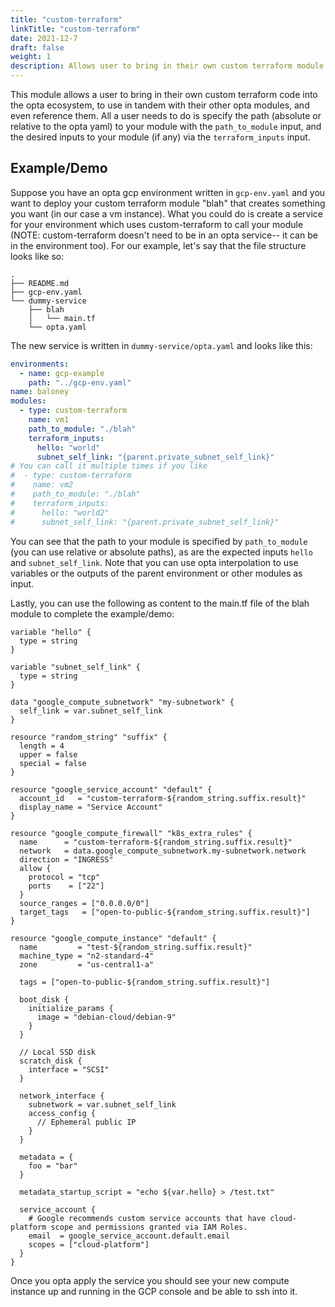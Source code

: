 ```yaml
---
title: "custom-terraform"
linkTitle: "custom-terraform"
date: 2021-12-7
draft: false
weight: 1
description: Allows user to bring in their own custom terraform module
---
```


This module allows a user to bring in their own custom terraform code into the opta ecosystem, to use in tandem with
their other opta modules, and even reference them. All a user needs to do is specify the path (absolute or relative to 
the opta yaml) to your module with the `path_to_module` input, and the desired inputs to your module (if any) via the 
`terraform_inputs` input.

## Example/Demo
Suppose you have an opta gcp environment written in `gcp-env.yaml` and you want to deploy your custom terraform module
"blah" that creates something you want (in our case a vm instance). What you could do is create a service for your
environment which uses custom-terraform to call your module (NOTE: custom-terraform doesn't need to be in an opta 
service-- it can be in the environment too). For our example, let's say that the file structure looks like so:

```
.
├── README.md
├── gcp-env.yaml
└── dummy-service
    ├── blah
    │   └── main.tf
    └── opta.yaml
```

The new service is written in `dummy-service/opta.yaml` and looks like this:

```yaml
environments:
  - name: gcp-example
    path: "../gcp-env.yaml"
name: baloney
modules:
  - type: custom-terraform
    name: vm1
    path_to_module: "./blah"
    terraform_inputs:
      hello: "world"
      subnet_self_link: "{parent.private_subnet_self_link}"
# You can call it multiple times if you like
#  - type: custom-terraform
#    name: vm2
#    path_to_module: "./blah"
#    terraform_inputs:
#      hello: "world2"
#      subnet_self_link: "{parent.private_subnet_self_link}"
```

You can see that the path to your module is specified by `path_to_module` (you can use relative or absolute paths),
as are the expected inputs `hello` and `subnet_self_link`. Note that you can use opta interpolation to use variables or
the outputs of the parent environment or other modules as input.

Lastly, you can use the following as content to the main.tf file of the blah module to complete the example/demo:

```hcl
variable "hello" {
  type = string
}

variable "subnet_self_link" {
  type = string
}

data "google_compute_subnetwork" "my-subnetwork" {
  self_link = var.subnet_self_link
}

resource "random_string" "suffix" {
  length = 4
  upper = false
  special = false
}

resource "google_service_account" "default" {
  account_id   = "custom-terraform-${random_string.suffix.result}"
  display_name = "Service Account"
}

resource "google_compute_firewall" "k8s_extra_rules" {
  name      = "custom-terraform-${random_string.suffix.result}"
  network   = data.google_compute_subnetwork.my-subnetwork.network
  direction = "INGRESS"
  allow {
    protocol = "tcp"
    ports    = ["22"]
  }
  source_ranges = ["0.0.0.0/0"]
  target_tags   = ["open-to-public-${random_string.suffix.result}"]
}

resource "google_compute_instance" "default" {
  name         = "test-${random_string.suffix.result}"
  machine_type = "n2-standard-4"
  zone         = "us-central1-a"

  tags = ["open-to-public-${random_string.suffix.result}"]

  boot_disk {
    initialize_params {
      image = "debian-cloud/debian-9"
    }
  }

  // Local SSD disk
  scratch_disk {
    interface = "SCSI"
  }

  network_interface {
    subnetwork = var.subnet_self_link
    access_config {
      // Ephemeral public IP
    }
  }

  metadata = {
    foo = "bar"
  }

  metadata_startup_script = "echo ${var.hello} > /test.txt"

  service_account {
    # Google recommends custom service accounts that have cloud-platform scope and permissions granted via IAM Roles.
    email  = google_service_account.default.email
    scopes = ["cloud-platform"]
  }
}
```

Once you opta apply the service you should see your new compute instance up and running in the GCP console and be able
to ssh into it.